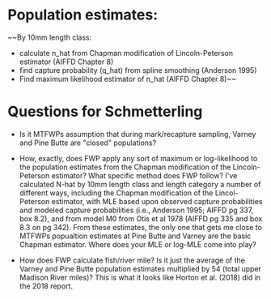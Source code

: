 # Population estimates:

~~By 10mm length class:

* calculate n_hat from Chapman modification of Lincoln-Peterson estimator (AIFFD Chapter 8)
* find capture probability (q_hat) from spline smoothing (Anderson 1995)
* Find maximum likelihood estimator of n_hat (AIFFD Chapter 8)~~

# Questions for Schmetterling

* Is it MTFWPs assumption that during mark/recapture sampling, Varney and Pine Butte are "closed" populations?

* How, exactly, does FWP apply any sort of maximum or log-likelihood to the population estimates from the Chapman modification of the Lincoln-Peterson estimator? What specific method does FWP follow? I've calculated N-hat by 10mm length class and length category a number of different ways, including the Chapman modification of the Lincol-Peterson estimator, with MLE based upon observed capture probabilities and modeled capture probabilities (i.e., Anderson 1995; AIFFD pg 337, box 8.2), and from model M0 from Otis et al 1978 (AIFFD pg 335 and box 8.3 on pg 342). From these estimates, the only one that gets me close to MTFWPs popualtion estimates at Pine Butte and Varney are the basic Chapman estimator. Where does your MLE or log-MLE come into play?

* How does FWP calculate fish/river mile? Is it just the average of the Varney and Pine Butte population estimates multiplied by 54 (total upper Madison River miles)? This is what it looks like Horton et al. (2018) did in the 2018 report.




